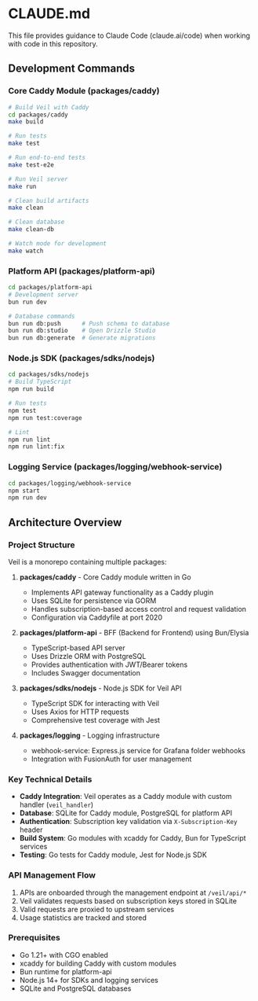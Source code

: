 # CLAUDE.md

This file provides guidance to Claude Code (claude.ai/code) when working with code in this repository.

## Development Commands

### Core Caddy Module (packages/caddy)

```bash
# Build Veil with Caddy
cd packages/caddy
make build

# Run tests
make test

# Run end-to-end tests
make test-e2e

# Run Veil server
make run

# Clean build artifacts
make clean

# Clean database
make clean-db

# Watch mode for development
make watch
```

### Platform API (packages/platform-api)

```bash
cd packages/platform-api
# Development server
bun run dev

# Database commands
bun run db:push      # Push schema to database
bun run db:studio    # Open Drizzle Studio
bun run db:generate  # Generate migrations
```

### Node.js SDK (packages/sdks/nodejs)

```bash
cd packages/sdks/nodejs
# Build TypeScript
npm run build

# Run tests
npm test
npm run test:coverage

# Lint
npm run lint
npm run lint:fix
```

### Logging Service (packages/logging/webhook-service)

```bash
cd packages/logging/webhook-service
npm start
npm run dev
```

## Architecture Overview

### Project Structure

Veil is a monorepo containing multiple packages:

1. **packages/caddy** - Core Caddy module written in Go
   - Implements API gateway functionality as a Caddy plugin
   - Uses SQLite for persistence via GORM
   - Handles subscription-based access control and request validation
   - Configuration via Caddyfile at port 2020

2. **packages/platform-api** - BFF (Backend for Frontend) using Bun/Elysia
   - TypeScript-based API server
   - Uses Drizzle ORM with PostgreSQL
   - Provides authentication with JWT/Bearer tokens
   - Includes Swagger documentation

3. **packages/sdks/nodejs** - Node.js SDK for Veil API
   - TypeScript SDK for interacting with Veil
   - Uses Axios for HTTP requests
   - Comprehensive test coverage with Jest

4. **packages/logging** - Logging infrastructure
   - webhook-service: Express.js service for Grafana folder webhooks
   - Integration with FusionAuth for user management

### Key Technical Details

- **Caddy Integration**: Veil operates as a Caddy module with custom handler (`veil_handler`)
- **Database**: SQLite for Caddy module, PostgreSQL for platform API
- **Authentication**: Subscription key validation via `X-Subscription-Key` header
- **Build System**: Go modules with xcaddy for Caddy, Bun for TypeScript services
- **Testing**: Go tests for Caddy module, Jest for Node.js SDK

### API Management Flow

1. APIs are onboarded through the management endpoint at `/veil/api/*`
2. Veil validates requests based on subscription keys stored in SQLite
3. Valid requests are proxied to upstream services
4. Usage statistics are tracked and stored

### Prerequisites

- Go 1.21+ with CGO enabled
- xcaddy for building Caddy with custom modules
- Bun runtime for platform-api
- Node.js 14+ for SDKs and logging services
- SQLite and PostgreSQL databases